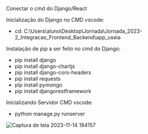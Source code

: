 Conectar o cmd do Django/React

Inicialização do Django no CMD vscode:
- cd: C:\Users\aluno\Desktop\Jornada\Jornada_2023-2_Integracao_Frontend_Backend\app_useia

Instalação de pip a ser feito no cmd do Django:
- pip install django
- pip install django-chartjs
- pip install django-cors-headers
- pip install requests
- pip install pymongo
- pip install djangorestframework

Inicializando Servidor CMD vscode:
- python manage.py runserver
  
![Captura de tela 2023-11-14 194157](https://github.com/ikedayuji/Jornada_2023-2_Integracao_Frontend_Backend/assets/93358246/d7d84f7e-8d7c-44b0-994a-51326234ea62)
